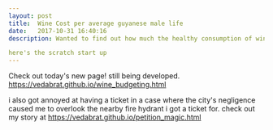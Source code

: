```yaml
---
layout: post
title:  Wine Cost per average guyanese male life
date:   2017-10-31 16:40:16
description: Wanted to find out how much the healthy consumption of wine should be regularly and how much i would spend over my life if i did take on this habit healthily.

here's the scratch start up
---
```


Check out today's new page! still being developed.
https://vedabrat.github.io/wine_budgeting.html



i also got annoyed at having a ticket in a case where the city's negligence caused me to overlook the nearby fire hydrant i got a ticket for.
check out my story at https://vedabrat.github.io/petition_magic.html
